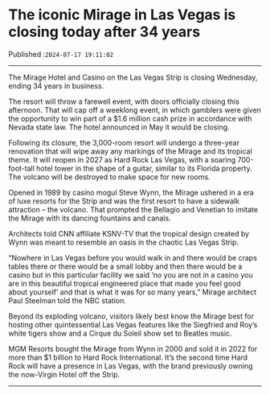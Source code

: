 # The iconic Mirage in Las Vegas is closing today after 34 years

Published :`2024-07-17 19:11:02`

---

The Mirage Hotel and Casino on the Las Vegas Strip is closing Wednesday, ending 34 years in business.

The resort will throw a farewell event, with doors officially closing this afternoon. That will cap off a weeklong event, in which gamblers were given the opportunity to win part of a $1.6 million cash prize in accordance with Nevada state law. The hotel announced in May it would be closing.

Following its closure, the 3,000-room resort will undergo a three-year renovation that will wipe away any markings of the Mirage and its tropical theme. It will reopen in 2027 as Hard Rock Las Vegas, with a soaring 700-foot-tall hotel tower in the shape of a guitar, similar to its Florida property. The volcano will be destroyed to make space for new rooms.

Opened in 1989 by casino mogul Steve Wynn, the Mirage ushered in a era of luxe resorts for the Strip and was the first resort to have a sidewalk attraction – the volcano. That prompted the Bellagio and Venetian to imitate the Mirage with its dancing fountains and canals.

Architects told CNN affiliate KSNV-TV that the tropical design created by Wynn was meant to resemble an oasis in the chaotic Las Vegas Strip.

“Nowhere in Las Vegas before you would walk in and there would be craps tables there or there would be a small lobby and then there would be a casino but in this particular facility we said ‘no you are not in a casino you are in this beautiful tropical engineered place that made you feel good about yourself’ and that is what it was for so many years,” Mirage architect Paul Steelman told the NBC station.

Beyond its exploding volcano, visitors likely best know the Mirage best for hosting other quintessential Las Vegas features like the Siegfried and Roy’s white tigers show and a Cirque du Soleil show set to Beatles music.

MGM Resorts bought the Mirage from Wynn in 2000 and sold it in 2022 for more than $1 billion to Hard Rock International. It’s the second time Hard Rock will have a presence in Las Vegas, with the brand previously owning the now-Virgin Hotel off the Strip.

---

